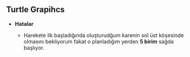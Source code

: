 ## Turtle Grapihcs 

- **Hatalar**
	
	* Harekete ilk başladığında oluşturudğum karenin sol üst köşesinde olmasını bekliyorum
	fakat o planladığım yerden **5 birim** sağda başlıyor.


